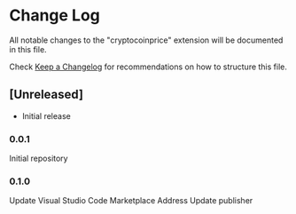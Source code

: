 # Change Log
All notable changes to the "cryptocoinprice" extension will be documented in this file.

Check [Keep a Changelog](http://keepachangelog.com/) for recommendations on how to structure this file.

## [Unreleased]
- Initial release

### 0.0.1

Initial repository

### 0.1.0

Update Visual Studio Code Marketplace Address
Update publisher
